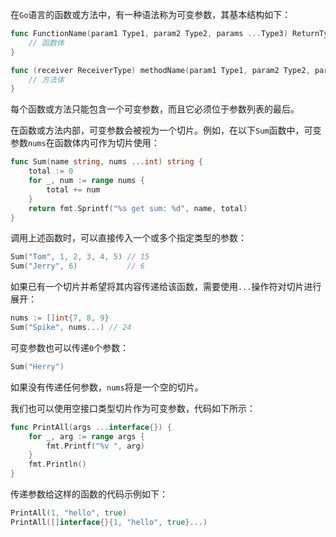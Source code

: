 在`Go`语言的函数或方法中，有一种语法称为可变参数，其基本结构如下：

```go
func FunctionName(param1 Type1, param2 Type2, params ...Type3) ReturnType {
    // 函数体
}

func (receiver ReceiverType) methodName(param1 Type1, param2 Type2, params ...Type3) ReturnType {
    // 方法体
}
```

每个函数或方法只能包含一个可变参数，而且它必须位于参数列表的最后。

在函数或方法内部，可变参数会被视为一个切片。例如，在以下`Sum`函数中，可变参数`nums`在函数体内可作为切片使用：

```go
func Sum(name string, nums ...int) string {
	total := 0
	for _, num := range nums {
		total += num
	}
	return fmt.Sprintf("%s get sum: %d", name, total)
}
```

调用上述函数时，可以直接传入一个或多个指定类型的参数：

```go
Sum("Tom", 1, 2, 3, 4, 5) // 15
Sum("Jerry", 6)           // 6
```

如果已有一个切片并希望将其内容传递给该函数，需要使用`...`操作符对切片进行展开：

```go
nums := []int{7, 8, 9}
Sum("Spike", nums...) // 24
```

可变参数也可以传递`0`个参数：

```go
Sum("Herry")
```

如果没有传递任何参数，`nums`将是一个空的切片。

我们也可以使用空接口类型切片作为可变参数，代码如下所示：

```go
func PrintAll(args ...interface{}) {
    for _, arg := range args {
        fmt.Printf("%v ", arg)
    }
    fmt.Println()
}
```

传递参数给这样的函数的代码示例如下：

```go
PrintAll(1, "hello", true)
PrintAll([]interface{}{1, "hello", true}...)
```

